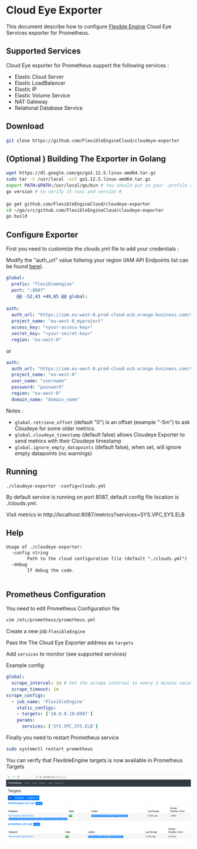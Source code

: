 # Cloud Eye Exporter

This document describe how to configure [Flexible Engine](https://cloud.orange-business.com/en/offers/infrastructure-iaas/public-cloud/) Cloud Eye Services exporter for Prometheus.

## Supported Services

Cloud Eye exporter for Prometheus support the following services :

- Elastic Cloud Server
- Elastic LoadBalancer
- Elastic IP
- Elastic Volume Service
- NAT Gateway
- Relational Database Service

## Download

```bash
git clone https://github.com/FlexibleEngineCloud/cloudeye-exporter
```

## (Optional ) Building The Exporter in Golang

```bash
wget https://dl.google.com/go/go1.12.5.linux-amd64.tar.gz
sudo tar -C /usr/local -xzf go1.12.5.linux-amd64.tar.gz
export PATH=$PATH:/usr/local/go/bin # You should put in your .profile or .bashrc
go version # to verify it runs and version #

go get github.com/FlexibleEngineCloud/cloudeye-exporter
cd ~/go/src/github.com/FlexibleEngineCloud/cloudeye-exporter
go build
```

## Configure Exporter

First you need to customize the clouds.yml file to add your credentials :

Modify the "auth_url" value follwing your region (IAM API Endpoints list can be found [here](https://docs.prod-cloud-ocb.orange-business.com/en-us/endpoint/index.html)).

```yaml
global:
  prefix: "flexibleengine"
  port: ":8087"
	@@ -52,43 +49,85 @@ global:

auth:
  auth_url: "https://iam.eu-west-0.prod-cloud-ocb.orange-business.com/v3"
  project_name: "eu-west-0_myproject"
  access_key: "<your-access-key>"
  secret_key: "<your-secret-key>"
  region: "eu-west-0"
```

or

```yaml
auth:
  auth_url: "https://iam.eu-west-0.prod-cloud-ocb.orange-business.com/v3"
  project_name: "eu-west-0"
  user_name: "username"
  password: "password"
  region: "eu-west-0"
  domain_name: "domain_name"
```

Notes :

- `global.retrieve_offset` (default "0") is an offset (example "-5m") to ask Cloudeye for some older metrics.
- `global.cloudeye_timestamp` (default false) allows Cloudeye Exporter to send metrics with their Cloudeye timestamp
- `global.ignore_empty_datapoints` (default false), when set, will ignore empty datapoints (no warnings)

## Running 

```
./cloudeye-exporter -config=clouds.yml
```

By default service is running on port 8087, default config file location is ./clouds.yml.

Visit metrics in http://localhost:8087/metrics?services=SYS.VPC,SYS.ELB

## Help

```
Usage of ./cloudeye-exporter:
  -config string
        Path to the cloud configuration file (default "./clouds.yml")
  -debug
        If debug the code.
 
```

## Prometheus Configuration

You need to edit Prometheus Configuration file 

```bash
vim /etc/prometheus/prometheus.yml
```

Create a new job `FlexibleEngine`

Pass the The Cloud Eye Exporter address as `targets`

Add `services` to monitor (see supported services)

Example config:

```yaml
global:
  scrape_interval: 1m # Set the scrape interval to every 1 minute seconds. Default is every 1 minute.
  scrape_timeout: 1m
scrape_configs:
  - job_name: 'FlexibleEngine'
    static_configs:
    - targets: ['10.0.0.10:8087']
    params:
      services: ['SYS.VPC,SYS.ELB']
```

Finally you need to restart Prometheus service

```bash
sudo systemctl restart prometheus
```

You can verify that FlexibleEngine targets is now available in Prometheus Targets 

![](/images/prometheus.png)
